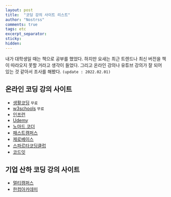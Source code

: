 ```yaml
---
layout: post
title:  "코딩 강의 사이트 리스트"
author: "Nostrss"
comments: true
tags: etc
excerpt_separator: 
sticky: 
hidden: 
---
```


내가 대학생일 때는 책으로 공부를 했었다. 하지만 요새는 최근 트렌드나 최신 버전을 책이 따라오지 못할 거라고 생각이 들었다. 그리고 온라인 강의나 유튜브 강의가 잘 되어 있는 것 같아서 조사를 해봤다. `(update : 2022.02.01)`


## 온라인 코딩 강의 사이트 
- [생활코딩](https://opentutorials.org/course/1) `무료`
- [w3schools](https://www.w3schools.com/) `무료`
- [인프런](https://www.inflearn.com/)
- [Udemy](https://www.udemy.com/)
- [노마드 코더](https://nomadcoders.co/)
- [패스트캠퍼스](https://fastcampus.co.kr/)
- [제로베이스](https://zero-base.co.kr/)
- [스파르타코딩클럽](https://spartacodingclub.kr/)
- [코드잇](https://www.codeit.kr/)

## 기업 산하 코딩 강의 사이트
- [멀티캠퍼스](https://www.multicampus.com/main)
- [한컴아카데미](http://www.mdsacademy.co.kr/)


